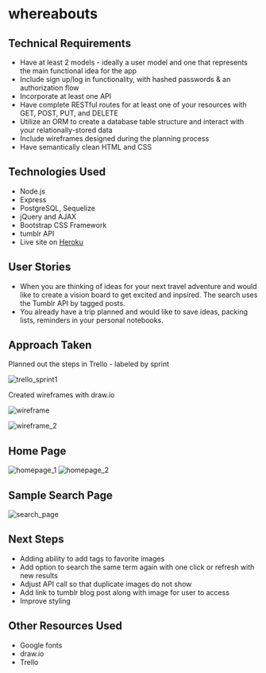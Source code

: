 # whereabouts

## Technical Requirements
* Have at least 2 models - ideally a user model and one that represents the main functional idea for the app
* Include sign up/log in functionality, with hashed passwords & an authorization flow
* Incorporate at least one API
* Have complete RESTful routes for at least one of your resources with GET, POST, PUT, and DELETE
* Utilize an ORM to create a database table structure and interact with your relationally-stored data
* Include wireframes designed during the planning process
* Have semantically clean HTML and CSS

## Technologies Used
* Node.js
* Express
* PostgreSQL, Sequelize
* jQuery and AJAX
* Bootstrap CSS Framework
* tumblr API
* Live site on [Heroku](https://whereabouts-js.herokuapp.com/)

## User Stories
* When you are thinking of ideas for your next travel adventure and would like to create a vision board to get excited and inpsired. The search uses the Tumblr API by tagged posts.
* You already have a trip planned and would like to save ideas, packing lists, reminders in your personal notebooks.

## Approach Taken
Planned out the steps in Trello - labeled by sprint

![trello_sprint1](https://user-images.githubusercontent.com/30785832/34971612-96fdf746-fa30-11e7-9e7d-46395a4bdf9a.jpg)

Created wireframes with draw.io

![wireframe](https://user-images.githubusercontent.com/30785832/34971640-c0460594-fa30-11e7-883f-80db10cc37e9.png)

![wireframe_2](https://user-images.githubusercontent.com/30785832/34972066-e750cea0-fa33-11e7-8d9d-02ad1da15cd9.png)

## Home Page
![homepage_1](https://user-images.githubusercontent.com/30785832/36809444-f5f303e0-1c95-11e8-9c6a-89f806cb7577.png)
![homepage_2](https://user-images.githubusercontent.com/30785832/36809862-35cb043a-1c97-11e8-8e18-598bd81666eb.png)

## Sample Search Page
![search_page](https://user-images.githubusercontent.com/30785832/36809553-37b10dcc-1c96-11e8-85b4-f95039ef77f9.png)

## Next Steps
* Adding ability to add tags to favorite images
* Add option to search the same term again with one click or refresh with new results
* Adjust API call so that duplicate images do not show
* Add link to tumblr blog post along with image for user to access
* Improve styling

## Other Resources Used
* Google fonts
* draw.io
* Trello
